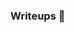 ### Writeups 👋

<!--
**Leo4d52Sec/Leo4d52Sec** is a ✨ _special_ ✨ repository because its `README.md` (this file) appears on your GitHub profile.

### UHC Labs:
  - [Reader](https://www.notion.so/Writeup-Reader-UHCLABS-adb08cf8f10d4238a488e15c2a67a2f0)
